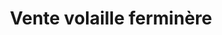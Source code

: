 ---
title: "Vente volaille ferminère"
url: /la-seyne-sur-mer/vente-volaille-ferminere/
shop: Hofladen
---